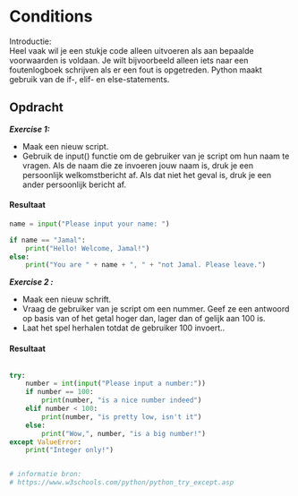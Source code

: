 # **Conditions**  
Introductie:  
Heel vaak wil je een stukje code alleen uitvoeren als aan bepaalde voorwaarden is voldaan. Je wilt bijvoorbeeld alleen iets naar een foutenlogboek schrijven als er een fout is opgetreden.
Python maakt gebruik van de if-, elif- en else-statements.  


## **Opdracht**
***Exercise 1:***
- Maak een nieuw script.  
- Gebruik de input() functie om de gebruiker van je script om hun naam te vragen. Als de naam die ze invoeren jouw naam is, druk je een persoonlijk welkomstbericht af. Als dat niet het geval is, druk je een ander persoonlijk bericht af.  

#### **Resultaat**  
```Python
name = input("Please input your name: ")

if name == "Jamal":
    print("Hello! Welcome, Jamal!")
else:
    print("You are " + name + ", " + "not Jamal. Please leave.")

```
***Exercise 2 :***  

- Maak een nieuw schrift.  
- Vraag de gebruiker van je script om een ​​nummer. Geef ze een antwoord op basis van of het getal hoger dan, lager dan of gelijk aan 100 is.  
- Laat het spel herhalen totdat de gebruiker 100 invoert..  

#### **Resultaat**  
```Python

try:
    number = int(input("Please input a number:"))
    if number == 100:
        print(number, "is a nice number indeed")
    elif number < 100:
        print(number, "is pretty low, isn't it")
    else:
        print("Wow,", number, "is a big number!")
except ValueError:
    print("Integer only!")


# informatie bron:
# https://www.w3schools.com/python/python_try_except.asp
```

